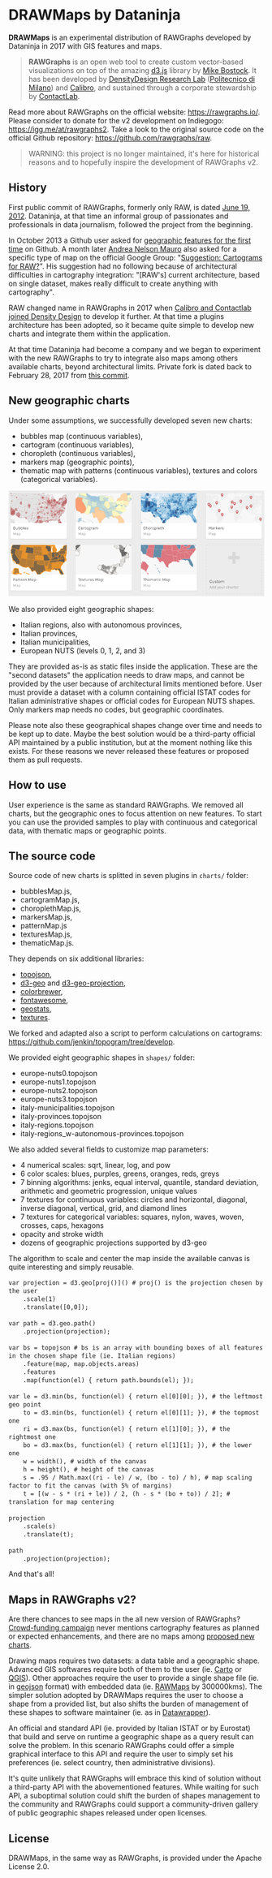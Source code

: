 # DRAWMaps by Dataninja

**DRAWMaps** is an experimental distribution of RAWGraphs developed by Dataninja in 2017 with GIS features and maps.

> **RAWGraphs** is an open web tool to create custom vector-based visualizations on top of the amazing [d3.js](https://github.com/mbostock/d3) library by [Mike Bostock](http://bost.ocks.org/mike/). It has been developed by [DensityDesign Research Lab](http://www.densitydesign.org/) ([Politecnico di Milano](http://www.polimi.it/)) and [Calibro](http://calib.ro/), and sustained through a corporate stewardship by [ContactLab](http://contactlab.com/it/).

Read more about RAWGraphs on the official website: https://rawgraphs.io/. Please consider to donate for the v2 development on Indiegogo: https://igg.me/at/rawgraphs2. Take a look to the original source code on the official Github repository: https://github.com/rawgraphs/raw.

> WARNING: this project is no longer maintained, it's here for historical reasons and to hopefully inspire the development of RAWGraphs v2.

## History

First public commit of RAWGraphs, formerly only RAW, is dated [June 19, 2012](https://github.com/rawgraphs/raw/commit/2e4e33d73517eaa06fb0e3bf526dcf043c4ce06e). Dataninja, at that time an informal group of passionates and professionals in data journalism, followed the project from the beginning.

In October 2013 a Github user asked for [geographic features for the first time](https://github.com/rawgraphs/raw/issues/42) on Github. A month later [Andrea Nelson Mauro](https://github.com/nelsonmau) also asked for a specific type of map on the official Google Group: "[Suggestion: Cartograms for RAW?](https://groups.google.com/d/msg/densitydesign-raw/-MIAUtSjkzk/ZJz03WhDvskJ)". His suggestion had no following because of architectural difficulties in cartography integration: "[RAW's] current architecture, based on single dataset, makes really difficult to create anything with cartography".

RAW changed name in RAWGraphs in 2017 when [Calibro and Contactlab joined Density Design](https://rawgraphs.io/news/contactlab-to-sponsor-raw-graphs/) to develop it further. At that time a plugins architecture has been adopted, so it became quite simple to develop new charts and integrate them within the application.

At that time Dataninja had become a company and we began to experiment with the new RAWGraphs to try to integrate also maps among others available charts, beyond architectural limits. Private fork is dated back to February 28, 2017 from [this commit](https://github.com/rawgraphs/raw/commit/ec759213f27da54c98988fc237dca11380527040).

## New geographic charts

Under some assumptions, we successfully developed seven new charts:

* bubbles map (continuous variables),
* cartogram  (continuous variables),
* choropleth  (continuous variables),
* markers map (geographic points),
* thematic map with patterns (continuous variables), textures and colors (categorical variables).

![geo charts](https://raw.githubusercontent.com/Dataninja/drawmaps/master/screenshots/geo-charts.png)

We also provided eight geographic shapes:
* Italian regions, also with autonomous provinces,
* Italian provinces,
* Italian municipalities,
* European NUTS (levels 0, 1, 2, and 3)

They are provided as-is as static files inside the application. These are the "second datasets" the application needs to draw maps, and cannot be provided by the user because of architectural limits mentioned before. User must provide a dataset with a column containing official ISTAT codes for Italian administrative shapes or official codes for European NUTS shapes. Only markers map needs no codes, but geographic coordinates.

Please note also these geographical shapes change over time and needs to be kept up to date. Maybe the best solution would be a third-party official API maintained by a public institution, but at the moment nothing like this exists. For these reasons we never released these features or proposed them as pull requests.

## How to use

User experience is the same as standard RAWGraphs. We removed all charts, but the geographic ones to focus attention on new features.
To start you can use the provided samples to play with continuous and categorical data, with thematic maps or geographic points.

## The source code

Source code of new charts is splitted in seven plugins in `charts/` folder:

* bubblesMap.js,
* cartogramMap.js,
* choroplethMap.js,
* markersMap.js,
* patternMap.js
* texturesMap.js,
* thematicMap.js.

They depends on six additional libraries:

* [topojson](https://github.com/topojson/topojson),
* [d3-geo](https://github.com/d3/d3-geo) and [d3-geo-projection](https://github.com/d3/d3-geo-projection),
* [colorbrewer](http://colorbrewer2.org/),
* [fontawesome](https://fontawesome.com/v4.7.0/),
* [geostats](https://github.com/simogeo/geostats),
* [textures](https://github.com/riccardoscalco/textures).

We forked and adapted also a script to perform calculations on cartograms: https://github.com/jenkin/topogram/tree/develop.

We provided eight geographic shapes in `shapes/` folder:

* europe-nuts0.topojson
* europe-nuts1.topojson
* europe-nuts2.topojson
* europe-nuts3.topojson
* italy-municipalities.topojson
* italy-provinces.topojson
* italy-regions.topojson
* italy-regions_w-autonomous-provinces.topojson

We also added several fields to customize map parameters:

* 4 numerical scales: sqrt, linear, log, and pow
* 6 color scales: blues, purples, greens, oranges, reds, greys
* 7 binning algorithms: jenks, equal interval, quantile, standard deviation, arithmetic and geometric progression, unique values
* 7 textures for continuous variables: circles and horizontal, diagonal, inverse diagonal, vertical, grid, and diamond lines
* 7 textures for categorical variables: squares, nylon, waves, woven, crosses, caps, hexagons
* opacity and stroke width
* dozens of geographic projections supported by d3-geo

The algorithm to scale and center the map inside the available canvas is quite interesting and simply reusable.

```
var projection = d3.geo[proj()]() # proj() is the projection chosen by the user
    .scale(1)
    .translate([0,0]);
    
var path = d3.geo.path()
    .projection(projection);

var bs = topojson # bs is an array with bounding boxes of all features in the chosen shape file (ie. Italian regions)
    .feature(map, map.objects.areas)
    .features
    .map(function(el) { return path.bounds(el); });
    
var le = d3.min(bs, function(el) { return el[0][0]; }), # the leftmost geo point
    to = d3.min(bs, function(el) { return el[0][1]; }), # the topmost one
    ri = d3.max(bs, function(el) { return el[1][0]; }), # the rightmost one
    bo = d3.max(bs, function(el) { return el[1][1]; }), # the lower one
    w = width(), # width of the canvas
    h = height(), # height of the canvas
    s = .95 / Math.max((ri - le) / w, (bo - to) / h), # map scaling factor to fit the canvas (with 5% of margins)
    t = [(w - s * (ri + le)) / 2, (h - s * (bo + to)) / 2]; # translation for map centering

projection
    .scale(s)
    .translate(t);

path
    .projection(projection);
```

And that's all!

## Maps in RAWGraphs v2?

Are there chances to see maps in the all new version of RAWGraphs? [Crowd-funding campaign](https://www.indiegogo.com/projects/rawgraphs-2-0-a-web-app-for-data-visualization#/) never mentions cartography features as planned or expected enhancements, and there are no maps among [proposed new charts](https://c1.iggcdn.com/indiegogo-media-prod-cld/image/upload/c_limit,w_695/v1570178707/cycbwpdi1zpgmekwztos.jpg).

Drawing maps requires two datasets: a data table and a geographic shape. Advanced GIS softwares require both of them to the user (ie. [Carto](https://carto.com/) or [QGIS](https://www.qgis.org/it/site/)). Other approaches require the user to provide a single shape file (ie. in [geojson](https://geojson.org/) format) with embedded data (ie. [RAWMaps](http://rawmaps.300000kms.net/) by 300000kms). The simpler solution adopted by DRAWMaps requires the user to choose a shape from a provided list, but also shifts the burden of management of these shapes to software maintainer (ie. as in [Datawrapper](https://www.datawrapper.de/)).

An official and standard API (ie. provided by Italian ISTAT or by Eurostat) that build and serve on runtime a geographic shape as a query result can solve the problem. In this scenario RAWGraphs could offer a simple graphical interface to this API and require the user to simply set his preferences (ie. select country, then administrative divisions).

It's quite unlikely that RAWGraphs will embrace this kind of solution without a third-party API with the abovementioned features. While waiting for such API, a suboptimal solution could shift the burden of shapes management to the community and RAWGraphs could support a community-driven gallery of public geographic shapes released under open licenses.

## License

DRAWMaps, in the same way as RAWGraphs, is provided under the Apache License 2.0.
